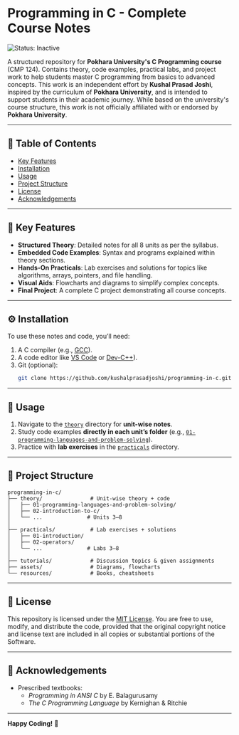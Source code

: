 # Programming in C - Complete Course Notes

![Status: Inactive](https://img.shields.io/badge/Status-Inactive-red)

A structured repository for **Pokhara University's C Programming course** (CMP 124). Contains theory, code examples, practical labs, and project work to help students master C programming from basics to advanced concepts. This work is an independent effort by **Kushal Prasad Joshi**, inspired by the curriculum of **Pokhara University**, and is intended to support students in their academic journey. While based on the university's course structure, this work is not officially affiliated with or endorsed by **Pokhara University**.

---

## 📌 Table of Contents
- [Key Features](#-key-features)
- [Installation](#-installation)
- [Usage](#-usage)
- [Project Structure](#-project-structure)
- [License](#-license)
- [Acknowledgements](#-acknowledgements)

---

## 🚀 Key Features
- **Structured Theory**: Detailed notes for all 8 units as per the syllabus.
- **Embedded Code Examples**: Syntax and programs explained within theory sections.
- **Hands-On Practicals**: Lab exercises and solutions for topics like algorithms, arrays, pointers, and file handling.
- **Visual Aids**: Flowcharts and diagrams to simplify complex concepts.
- **Final Project**: A complete C project demonstrating all course concepts.

---

## ⚙️ Installation
To use these notes and code, you’ll need:
1. A C compiler (e.g., [GCC](https://gcc.gnu.org/)).
2. A code editor like [VS Code](https://code.visualstudio.com/) or [Dev-C++](https://sourceforge.net/projects/orwelldevcpp/)).
3. Git (optional):
   ```bash
   git clone https://github.com/kushalprasadjoshi/programming-in-c.git
   ```

---

## 📖 Usage
1. Navigate to the [`theory`](./theory/) directory for **unit-wise notes**.
2. Study code examples **directly in each unit’s folder** (e.g., [`01-programming-languages-and-problem-solving`](./theory/01-programming-languages-and-problem-solving/)).
3. Practice with **lab exercises** in the [`practicals`](./practicals/) directory.

---

## 📂 Project Structure
```
programming-in-c/
├── theory/               # Unit-wise theory + code
│   ├── 01-programming-languages-and-problem-solving/
│   ├── 02-introduction-to-c/
│   └── ...              # Units 3–8
│
├── practicals/           # Lab exercises + solutions
│   ├── 01-introduction/
│   ├── 02-operators/
│   └── ...              # Labs 3–8
│
├── tutorials/            # Discussion topics & given assignments
├── assets/               # Diagrams, flowcharts
└── resources/            # Books, cheatsheets
```

---

## 📜 License
This repository is licensed under the [MIT License](LICENSE). You are free to use, modify, and distribute the code, provided that the original copyright 
notice and license text are included in all copies or substantial portions of the Software.  

---

## 🙏 Acknowledgements
- Prescribed textbooks: 
  - *Programming in ANSI C* by E. Balagurusamy
  - *The C Programming Language* by Kernighan & Ritchie

---

**Happy Coding!** 🎉